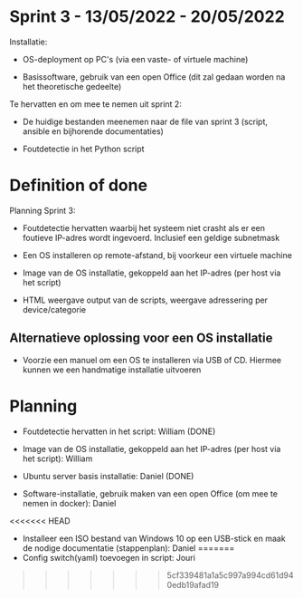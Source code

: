 # Sprint 3 - 13/05/2022 - 20/05/2022

Installatie:

-	OS-deployment op PC's (via een vaste- of virtuele machine)

-	Basissoftware, gebruik van een open Office (dit zal gedaan worden na het theoretische gedeelte)

Te hervatten en om mee te nemen uit sprint 2:

-	De huidige bestanden meenemen naar de file van sprint 3 (script, ansible en bijhorende documentaties)

-	Foutdetectie in het Python script

# Definition of done

Planning Sprint 3:

-	Foutdetectie hervatten waarbij het systeem niet crasht als er een foutieve IP-adres wordt ingevoerd.
	Inclusief een geldige subnetmask

-	Een OS installeren op remote-afstand, bij voorkeur een virtuele machine 
	
-	Image van de OS installatie, gekoppeld aan het IP-adres (per host via het script) 

-	HTML weergave output van de scripts, weergave adressering per device/categorie

## Alternatieve oplossing voor een OS installatie

- 	Voorzie een manuel om een OS te installeren via USB of CD. Hiermee kunnen we een handmatige installatie uitvoeren

# Planning

-	Foutdetectie hervatten in het script: William (DONE)

-	Image van de OS installatie, gekoppeld aan het IP-adres (per host via het script): William

-	Ubuntu server basis installatie: Daniel (DONE)

-	Software-installatie, gebruik maken van een open Office (om mee te nemen in docker): Daniel

<<<<<<< HEAD
-	Installeer een ISO bestand van Windows 10 op een USB-stick en maak de nodige documentatie (stappenplan): Daniel
=======
-	Config switch(yaml) toevoegen in script: Jouri 
>>>>>>> 5cf339481a1a5c997a994cd61d940edb19afad19

